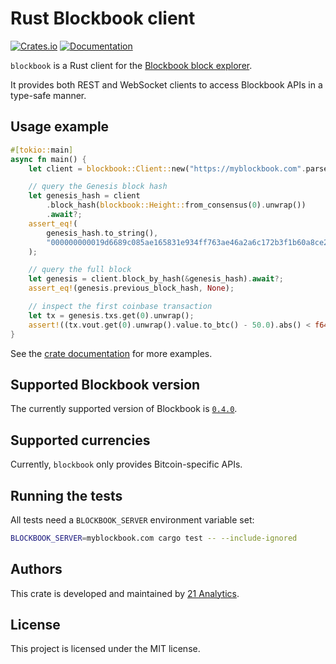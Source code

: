 # Rust Blockbook client

[![Crates.io](https://img.shields.io/crates/v/blockbook.svg)](https://crates.io/crates/blockbook)
[![Documentation](https://docs.rs/blockbook/badge.svg)](https://docs.rs/blockbook/)

`blockbook` is a Rust client for the [Blockbook block explorer](https://github.com/trezor/blockbook).

It provides both REST and WebSocket clients to access Blockbook APIs in a type-safe manner.

## Usage example

```rust
#[tokio::main]
async fn main() {
    let client = blockbook::Client::new("https://myblockbook.com".parse().unwrap());

    // query the Genesis block hash
    let genesis_hash = client
        .block_hash(blockbook::Height::from_consensus(0).unwrap())
        .await?;
    assert_eq!(
        genesis_hash.to_string(),
        "000000000019d6689c085ae165831e934ff763ae46a2a6c172b3f1b60a8ce26f"
    );

    // query the full block
    let genesis = client.block_by_hash(&genesis_hash).await?;
    assert_eq!(genesis.previous_block_hash, None);

    // inspect the first coinbase transaction
    let tx = genesis.txs.get(0).unwrap();
    assert!((tx.vout.get(0).unwrap().value.to_btc() - 50.0).abs() < f64::EPSILON);
}
```

See the [crate documentation](https://docs.rs/blockbook) for more examples.

## Supported Blockbook version

The currently supported version of Blockbook is [`0.4.0`](https://github.com/trezor/blockbook/releases/tag/v0.4.0).

## Supported currencies

Currently, `blockbook` only provides Bitcoin-specific APIs.

## Running the tests

All tests need a `BLOCKBOOK_SERVER` environment variable set:

```bash
BLOCKBOOK_SERVER=myblockbook.com cargo test -- --include-ignored
```

## Authors

This crate is developed and maintained by [21 Analytics](https://21analytics.ch).

## License

This project is licensed under the MIT license.
